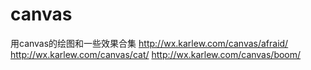 # canvas
用canvas的绘图和一些效果合集
http://wx.karlew.com/canvas/afraid/
http://wx.karlew.com/canvas/cat/
http://wx.karlew.com/canvas/boom/

